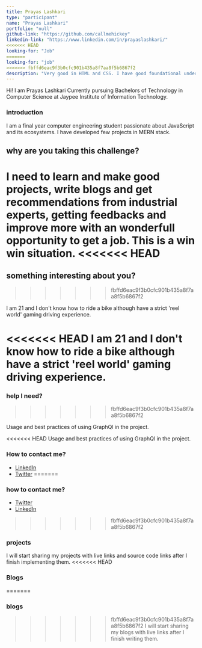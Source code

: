 ```yaml
---
title: Prayas Lashkari
type: "participant"
name: "Prayas Lashkari"
portfolio: "null"
github-link: "https://github.com/callmehickey"
linkedin-link: "https://www.linkedin.com/in/prayaslashkari/"
<<<<<<< HEAD
looking-for: "Job"
=======
looking-for: "job"
>>>>>>> fbffd6eac9f3b0cfc901b435a8f7aa8f5b6867f2
description: "Very good in HTML and CSS. I have good foundational understanding of React and Node.js. I have developed small projects using these stacks."
---
```


Hi! I am Prayas Lashkari Currently pursuing Bachelors of Technology in Computer Science at Jaypee Institute of Information Technology.

### introduction

I am a final year computer engineering student passionate about JavaScript and its ecosystems. I have developed few projects in MERN stack.

## why are you taking this challenge?

I need to learn and make good projects, write blogs and get recommendations from industrial experts, getting feedbacks and improve more with an wonderfull opportunity to get a job. This is a win win situation.
<<<<<<< HEAD
=======

## something interesting about you?
>>>>>>> fbffd6eac9f3b0cfc901b435a8f7aa8f5b6867f2

I am 21 and I don't know how to ride a bike although have a strict 'reel world' gaming driving experience.

<<<<<<< HEAD
I am 21 and I don't know how to ride a bike although have a strict 'reel world' gaming driving experience.
=======
### help I need?
>>>>>>> fbffd6eac9f3b0cfc901b435a8f7aa8f5b6867f2

Usage and best practices of using GraphQl in the project. 

<<<<<<< HEAD
Usage and best practices of using GraphQl in the project.

### How to contact me?

- [LinkedIn](https://www.linkedin.com/in/prayaslashkari/)
- [Twitter](https://twitter.com/prayas_er)
=======
### how to contact me?

- [Twitter](https://twitter.com/prayas_er)
- [LinkedIn](https://www.linkedin.com/in/prayaslashkari/)
>>>>>>> fbffd6eac9f3b0cfc901b435a8f7aa8f5b6867f2

### projects

I will start sharing my projects with live links and source code links after I finish implementing them.
<<<<<<< HEAD


### Blogs

=======

### blogs

>>>>>>> fbffd6eac9f3b0cfc901b435a8f7aa8f5b6867f2
I will start sharing my blogs with live links after I finish writing them.

